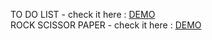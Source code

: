 TO DO LIST - check it here : [DEMO](https://blady11.github.io/ToDoList/)<br>
ROCK SCISSOR PAPER - check it here : [DEMO](https://blady11.github.io/RSPGame/)
